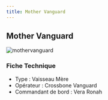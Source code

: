 ```yaml
---
title: Mother Vanguard
---
```


Mother Vanguard
---------------

![mothervanguard](/images/stories/manga/crossbone/ms/mothervanguard.jpg)


### Fiche Technique


- Type : Vaisseau Mère  
- Opérateur : Crossbone Vanguard  
- Commandant de bord : Vera Ronah

